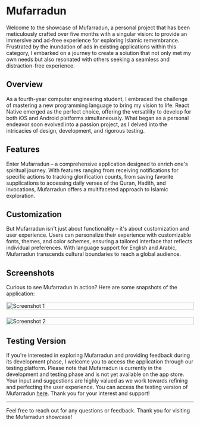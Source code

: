 # Mufarradun

Welcome to the showcase of Mufarradun, a personal project that has been meticulously crafted over five months with a singular vision: to provide an immersive and ad-free experience for exploring Islamic remembrance. Frustrated by the inundation of ads in existing applications within this category, I embarked on a journey to create a solution that not only met my own needs but also resonated with others seeking a seamless and distraction-free experience.

## Overview

As a fourth-year computer engineering student, I embraced the challenge of mastering a new programming language to bring my vision to life. React Native emerged as the perfect choice, offering the versatility to develop for both iOS and Android platforms simultaneously. What began as a personal endeavor soon evolved into a passion project, as I delved into the intricacies of design, development, and rigorous testing.

## Features

Enter Mufarradun – a comprehensive application designed to enrich one's spiritual journey. With features ranging from receiving notifications for specific actions to tracking glorification counts, from saving favorite supplications to accessing daily verses of the Quran, Hadith, and invocations, Mufarradun offers a multifaceted approach to Islamic exploration.

## Customization

But Mufarradun isn't just about functionality – it's about customization and user experience. Users can personalize their experience with customizable fonts, themes, and color schemes, ensuring a tailored interface that reflects individual preferences. With language support for English and Arabic, Mufarradun transcends cultural boundaries to reach a global audience.

## Screenshots

Curious to see Mufarradun in action? Here are some snapshots of the application:
<div style="display: grid; grid-template-columns: repeat(auto-fill, minmax(300px, 1fr)); gap: 20px;">
    <img src="(https://github.com/yousefturin/thikir/assets/94796673/fbf5609f-0cab-4334-b338-00a6eba0473c)" alt="Screenshot 1" style="width: 100%; height: auto;">
    <img src="image2.png" alt="Screenshot 2" style="width: 100%; height: auto;">
</div>



## Testing Version

If you're interested in exploring Mufarradun and providing feedback during its development phase, I welcome you to access the application through our testing platform. Please note that Mufarradun is currently in the development and testing phase and is not yet available on the app store. Your input and suggestions are highly valued as we work towards refining and perfecting the user experience. You can access the testing version of Mufarradun [here](exp://https://lnkd.in/ddpx9Gm6). Thank you for your interest and support!

---

Feel free to reach out for any questions or feedback. Thank you for visiting the Mufarradun showcase!
